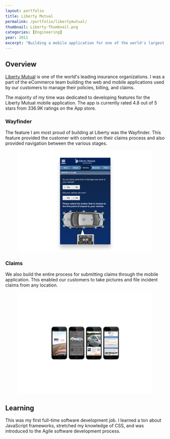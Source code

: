 ```yaml
---
layout: portfolio
title: Liberty Mutual
permalink: /portfolio/libertymutual/
thumbnail: Liberty-Thumbnail.png
categories: [Engineering]
year: 2011
excerpt: "Building a mobile application for one of the world's largest insurance companies."
---
```


## Overview

<a href="https://www.libertymutual.com/" target="_blank">Liberty Mutual</a> is one of the world's leading insurance organizations. I was a part of the eCommerce team building the web and mobile applications used by our customers to manage their policies, billing, and claims.

The majority of my time was dedicated to developing features for the Liberty Mutual mobile application. The app is currently rated 4.8 out of 5 stars from 336.9K ratings on the App store.

### Wayfinder

The feature I am most proud of building at Liberty was the Wayfinder. This feature provided the customer with context on their claims process and also provided navigation between the various stages.

<figure><img src="/assets/images/libertymutual/stepper.png"></figure>

### Claims

We also build the entire process for submitting claims through the mobile application. This enabled our customers to take pictures and file incident claims from any location.

<figure><img src="/assets/images/libertymutual/claims.png"></figure>

## Learning

This was my first full-time software development job. I learned a ton about JavaScript frameworks, stretched my knowledge of CSS, and was introduced to the Agile software development process.



      